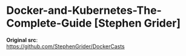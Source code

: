 # Docker-and-Kubernetes-The-Complete-Guide [Stephen Grider]

**Original src**:  
https://github.com/StephenGrider/DockerCasts
